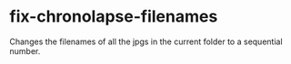 fix-chronolapse-filenames
=========================

Changes the filenames of all the jpgs in the current folder to a sequential number.